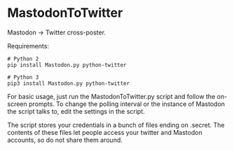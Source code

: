 # MastodonToTwitter
Mastodon -> Twitter cross-poster.

Requirements:

    # Python 2
    pip install Mastodon.py python-twitter

    # Python 3
    pip3 install Mastodon.py python-twitter

For basic usage, just run the MastodonToTwitter.py script and
follow the on-screen prompts. To change the polling interval 
or the instance of Mastodon the script talks to, edit the 
settings in the script.

The script stores your credentials in a bunch of files ending
on .secret. The contents of these files let people access your
twitter and Mastodon accounts, so do not share them around.
